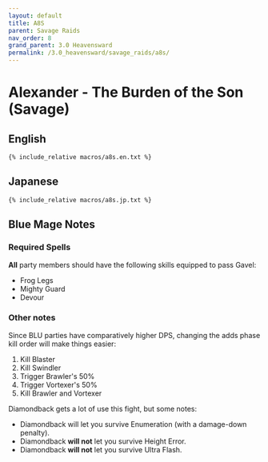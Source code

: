 ```yaml
---
layout: default
title: A8S
parent: Savage Raids
nav_order: 8
grand_parent: 3.0 Heavensward
permalink: /3.0_heavensward/savage_raids/a8s/
---
```


# Alexander - The Burden of the Son (Savage)

## English
```
{% include_relative macros/a8s.en.txt %}
```

## Japanese
```
{% include_relative macros/a8s.jp.txt %}
```

## Blue Mage Notes

### Required Spells
**All** party members should have the following skills equipped to pass Gavel:

- Frog Legs
- Mighty Guard
- Devour

### Other notes

Since BLU parties have comparatively higher DPS, changing the adds phase kill order will make things easier:

1. Kill Blaster
2. Kill Swindler
3. Trigger Brawler's 50%
4. Trigger Vortexer's 50%
5. Kill Brawler and Vortexer

Diamondback gets a lot of use this fight, but some notes:

- Diamondback will let you survive Enumeration (with a damage-down penalty).
- Diamondback **will not** let you survive Height Error.
- Diamondback **will not** let you survive Ultra Flash.
